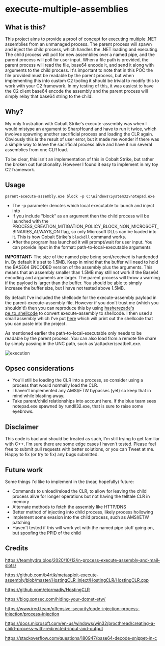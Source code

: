 # execute-multiple-assemblies

## What is this?
This project aims to provide a proof of concept for executing multiple .NET assemblies from an unmanaged process. The parent process will spawn and inject the child process, which handles the .NET loading and executing. The child process will poll for new assemblies over a named pipe, and the parent process will poll for user input. When a file path is provided, the parent process will read the file, base64 encode it, and send it along with arguments to the child process. It's important to note that in this POC the file provided must be readable by the parent process, but when implementing this into custom C2 tooling it should be trivial to modify this to work with your C2 framework. In my testing of this, it was easiest to have the C2 client base64 encode the assembly and the parent process will simply relay that base64 string to the child.

## Why?
My only frustration with Cobalt Strike's execute-assembly was when I would mistype an argument to SharpHound and have to run it twice, which involves spawning another sacrificial process and loading the CLR again. Obviously this is the result of user error, but it made me wonder if there was a simple way to leave the sacrificial process alive and have it run several assemblies from one CLR load.

To be clear, this isn't an implementation of this in Cobalt Strike, but rather the broken out functionality. However I found it easy to implement in my toy C2 framework.
## Usage
```parent-execute-assembly.exe block -p C:\Windows\System32\notepad.exe```
* The -p parameter denotes which local executable to launch and inject into
* If you include "block" as an argument then the child process will be launched with the PROCESS_CREATION_MITIGATION_POLICY_BLOCK_NON_MICROSOFT_BINARIES_ALWAYS_ON flag, so only Microsoft DLLs can be loaded into it. This is how Cobalt Strike's ```blockdll``` command works.
* After the program has launched it will prompt/wait for user input. You can provide input in the format: path-to-local-executable arguments

<b>IMPORTANT:</b> The size of the named pipe being sent/received is hardcoded in. By default it's set to 1.5MB. Keep in mind that the buffer will need to hold the BASE64 ENCODED version of the assembly plus the arguments. This means that an assembly smaller than 1.5MB may still not work if the Base64 encoding and arguments are larger. The parent process will throw a warning if the payload is larger than the buffer. You should be able to simply increase the buffer size, but I have not tested above 1.5MB. 

By default I've included the shellcode for the execute-assembly payload in the parent-execute-assembly file. However if you don't trust me (which you shouldn't!) then you can reproduce this by using [hasherezade's pe_to_shellcode](https://github.com/hasherezade/pe_to_shellcode) to convert execute-assembly to shellcode. I then used a small assembly which I've put [here](https://gist.github.com/passthehashbrowns/e860a590681484c0125520c696892a55) which will print out the shellcode that you can paste into the project. 

As mentioned earlier the path-to-local-executable only needs to be readable by the parent process. You can also load from a remote file share by simply passing in the UNC path, such as \\\attacker\seatbelt.exe. 

![execution](https://github.com/passthehashbrowns/passthehashbrowns.github.io/blob/master/images/seatbelt_executing.png)

## Opsec considerations
* You'll still be loading the CLR into a process, so consider using a process that would normally load the CLR.
* I haven't implemented any AMSI/ETW bypasses (yet) so keep that in mind while blasting away.
* Take parent/child relationships into account here. If the blue team sees notepad.exe spawned by rundll32.exe, that is sure to raise some eyebrows.

## Disclaimer
This code is bad and should be treated as such, I'm still trying to get familiar with C++. I'm sure there are some edge cases I haven't tested. Please feel free to submit pull requests with better solutions, or you can Tweet at me. Happy to fix (or try to fix) any bugs submitted.

## Future work
Some things I'd like to implement in the (near, hopefully) future:
* Commands to unload/reload the CLR, to allow for leaving the child process alive for longer operations but not having the telltale CLR in memory
* Alternate methods to fetch the assembly like HTTP/DNS
* Better method of injecting into child process, likely process hollowing
* Implement some evasion into the child process, such as AMSI/ETW patching
* Haven't tested if this will work yet with the named pipe stuff going on, but spoofing the PPID of the child

## Credits
https://teamhydra.blog/2020/10/12/in-process-execute-assembly-and-mail-slots/

https://github.com/b4rtik/metasploit-execute-assembly/blob/master/HostingCLR_inject/HostingCLR/HostingCLR.cpp

https://github.com/etormadiv/HostingCLR

https://blog.xpnsec.com/hiding-your-dotnet-etw/

https://www.ired.team/offensive-security/code-injection-process-injection/process-injection

https://docs.microsoft.com/en-us/windows/win32/procthread/creating-a-child-process-with-redirected-input-and-output

https://stackoverflow.com/questions/180947/base64-decode-snippet-in-c
